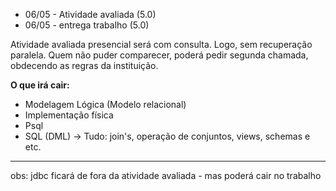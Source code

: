 * 06/05 - Atividade avaliada (5.0)
* 06/05 - entrega trabalho (5.0)

Atividade avaliada presencial será com consulta. Logo, sem recuperação paralela. Quem não puder comparecer, poderá pedir segunda chamada,
obdecendo as regras da instituição.

**O que irá cair:**
* Modelagem Lógica (Modelo relacional)
* Implementação física
* Psql
* SQL (DML) -> Tudo: join's, operação de conjuntos, views, schemas e etc.

***

obs: jdbc ficará de fora da atividade avaliada - mas poderá cair no trabalho
